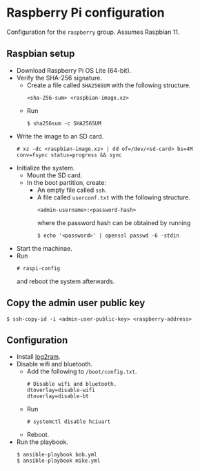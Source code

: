 # Raspberry Pi configuration

Configuration for the `raspberry` group. Assumes Raspbian 11.


## Raspbian setup

* Download Raspberry Pi OS Lite (64-bit).
* Verify the SHA-256 signature.
  * Create a file called `SHA256SUM` with the following structure.
    ```
    <sha-256-sum> <raspbian-image.xz>
    ```
  * Run
    ```
    $ sha256sum -c SHA256SUM
    ```
* Write the image to an SD card.
  ```
  # xz -dc <raspbian-image.xz> | dd of=/dev/<sd-card> bs=4M conv=fsync status=progress && sync
  ```
* Initialize the system.
  * Mount the SD card.
  * In the boot partition, create:
    * An empty file called `ssh`.
    * A file called `userconf.txt` with the following structure.
      ```
      <admin-username>:<password-hash>
      ```
      where the password hash can be obtained by running
      ```
      $ echo '<password>' | openssl passwd -6 -stdin
      ```
* Start the machinae.
* Run
  ```
  # raspi-config
  ```
  and reboot the system afterwards.


## Copy the admin user public key

```
$ ssh-copy-id -i <admin-user-public-key> <raspberry-address>
```


## Configuration

* Install [log2ram](https://github.com/azlux/log2ram).
* Disable wifi and bluetooth.
  * Add the following to `/boot/config.txt`.
    ```
    # Disable wifi and bluetooth.
    dtoverlay=disable-wifi
    dtoverlay=disable-bt
    ```
  * Run
    ```
    # systemctl disable hciuart
    ```
  * Reboot.
* Run the playbook.
  ```
  $ ansible-playbook bob.yml
  $ ansible-playbook mike.yml
  ```
